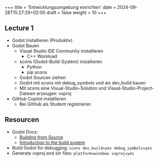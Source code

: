 +++
title = 'Entwicklungsumgebung einrichten'
date = 2024-09-28T15:27:29+02:00
draft = false
weight = 10 
+++

## Lecture 1

- Godot Installieren (Produktiv)
- Godot Bauen
  - Visual Studio IDE Community installieren
    - C++ Workload
  - scons (Godot-Build-System) installieren
    - Python
    - pip scons
  - Godot Sourcen ziehen
  - Godot mit scons mit debug_symbols und als dev_build bauen
  - Mit scons eine Visual-Studio-Solution und Visual-Studio-Project-Dateien erzeugen: vsproj
- GitHub Copilot installieren
  - Bei GitHub als Student registrieren



## Resourcen

- Godot Docs: 
  - [Building from Source](https://docs.godotengine.org/en/stable/contributing/development/compiling/index.html#)
  - [Introduction to the build system](https://docs.godotengine.org/en/stable/contributing/development/compiling/introduction_to_the_buildsystem.html)
- Build Godot for debugging: 
  ```scons dev_build=yes debug_symbols=yes```
- Generate vsproj and sln files: 
  ```platform=windows vsproj=yes```

